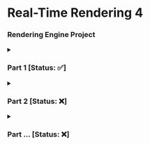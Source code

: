 # Real-Time Rendering 4

### Rendering Engine Project

<details>
  <summary><h3>Part 1 [Status: ✅]</h3></summary>
  
  <hr/>
  
  #### Goal
  1. The goal of this part of the project was to refactor the code in such ways so that we can encapsuulate the data and its functionality, i.e. Separate/break-down the functionality of a GameObject and a Shader (ShaderTechnique) into different classes.
  2. Show the relationship between a [GameObject](https://github.com/MehadND/real-time-rendering-4/blob/0cfb8ef77be6ad0702a423c0a3d99f58f9a4429c/gt41samples%20(1)/gt41samples/renderingproject/GameObject.h) & a [Shader](https://github.com/MehadND/real-time-rendering-4/blob/0cfb8ef77be6ad0702a423c0a3d99f58f9a4429c/gt41samples%20(1)/gt41samples/renderingproject/ShaderTechnique.h)
  
  <hr/>
  
  #### UML Diagram: Showing Relationship between GameObject class & ShaderTechnique class
  ![UML Diagram: Showing Relationship between GameObject class & ShaderTechnique class](https://github.com/MehadND/real-time-rendering-4/blob/main/gt41samples%20(1)/gt41samples/renderingproject/part1%20UML%20diagram.png?raw=true)
    
  > As we can see in the UML diagram above, there is a relationship that exists between a GameObject and a ShaderTechnique. This relationship can be described as <i>has-a</i>. This basically means that a GameObject (instance) has-a ShaderTechnique or in other words an object has-a shader. 
  
  #### Code Implementation
  ```cpp
  // This class inherits members and functions of ShaderTechnique class as private members and functions
  class GameObject : private ShaderTechnique
  ```
     
  <hr/>
  
  #### Results
  
  |   | Before  | After  |
  |---|---|---|
  | <b>Image</b>  | <p><img src="https://user-images.githubusercontent.com/34424878/218224866-a321e4ff-0c1e-4f6a-8bab-207495e6703e.png"/></p>  | <p><img src="https://user-images.githubusercontent.com/34424878/218225202-c0adc299-055d-452e-a1d0-7b9c538325e7.png"/></p>  |
  | <b>Description</b>  | <ul><li>In this the scene, one shader is applied to every object that is being rendered.</li><li>No classes, everything is in one (.cpp) file.</li><li>The path of the shader files are hard coded, so cannot be changed for different objects.</li></ul> | <ul><li>Multiple objects are being rendered with each of them having their own shader.</li><li>In this part of project, there 2 main functionalities/classes<ul><li>GameObject</li><li>ShaderTechnique.</li></ul></li><li>`buildShader(vertexShaderPath, fragmentShaderPath)` function has 2 paramters for allwong users to enter file path of the shaders to be used.</li></ul> |
  
<hr/>


</details>

  
<details>
 <summary><h3>Part 2 [Status: ❌]</h3></summary>
</details>

<details>
 <summary><h3>Part ... [Status: ❌]</h3></summary>
</details>
 
